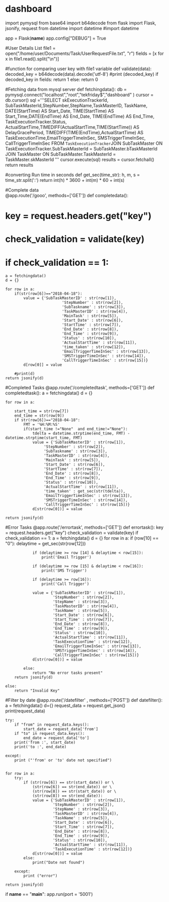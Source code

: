 # dashboard
import pymysql
from base64 import b64decode
from flask import Flask, jsonify, request
from datetime import datetime
#import datetime

app = Flask(__name__)
app.config["DEBUG"] = True

#User Details List
file1 = open("/home/user/Documents/Task/UserRequestFile.txt", "r")
fields = [x for x in file1.read().split("\n")]


#function for comparing user key with file1 variable
def validate(data):
    decoded_key = b64decode(data).decode('utf-8')
    #print (decoded_key)
    if decoded_key in fields:
        return 1
    else:
        return 0
    

#Fetching data from mysql server
def fetchingdata():
    db = pymysql.connect("localhost","root","tekfriday$","dashboard" )
    cursor = db.cursor()
    sql ='''SELECT skExecutionTrackerId, SubTaskMasterId,StepNumber,StepName,TaskMasterID, TaskName,
            DATE(StartTime) AS Start_Date, TIME(StartTime) AS Start_Time,DATE(EndTime) AS End_Date, TIME(EndTime) AS End_Time,
            TaskExecutionTracker.Status, ActualStartTime,TIMEDIFF(ActualStartTime,TIME(StartTime)) AS DelayGracePeriod,
            TIMEDIFF(TIME(EndTime),ActualStartTime) AS TaskExecutionTime,EmailTriggerTimeInSec, SMSTriggerTimeInSec, 
            CallTriggerTimeInSec FROM `TaskExecutionTracker`JOIN SubTaskMaster ON 
            TaskExecutionTracker.SubTaskMasterId = SubTaskMaster.bTaskMasterId 
            JOIN TaskMaster ON SubTaskMaster.TaskMasterId = TaskMaster.skMasterId '''
    cursor.execute(sql)
    results = cursor.fetchall()
    return results


#converting Run time in seconds
def get_sec(time_str):
    h, m, s = time_str.split(':')
    return int(h) * 3600 + int(m) * 60 + int(s)


#Complete data    
@app.route('/gooo', methods=['GET'])
def completedata():
#    key = request.headers.get("key")
#    check_validation = validate(key)
  #  if check_validation == 1:
    a = fetchingdata()
    d = {}
    
    for row in a:
        if(str(row[6])=="2018-04-18"):
            value = {'SubTaskMasterID' : str(row[1]),
                             'StepNumber' : str(row[2]),
                             'SubTaskname' : str(row[3]),
                             'TaskMasterID' : str(row[4]),
                             'MainTask' : str(row[5]),
                             'Start_Date' : str(row[6]),
                             'StartTime' : str(row[7]),
                             'End_Date' : str(row[8]),
                             'End_Time' : str(row[9]),
                             'Status' : str(row[10]),
                             'ActualStartTime' : str(row[11]),
                             'time_taken' : str(row[12]),
                             'EmailTriggerTimeInSec' : str(row[13]),
                             'SMSTriggerTimeInSec' : str(row[14]),
                             'CallTriggerTimeInSec' : str(row[15])}
            d[row[0]] = value
            
        #print(d)
    return jsonify(d)



#Completed Tasks
@app.route('/completedtask', methods=['GET'])
def completedtask():
    a = fetchingdata()
    d = {}
    
    for row in a:
        
        start_time = str(row[7])
        end_time = str(row[9])
        if str(row[6])=="2018-04-18":
            FMT = '%H:%M:%S'
            if(start_time !="None"  and end_time!="None"):
                tdelta = datetime.strptime(end_time, FMT) - datetime.strptime(start_time, FMT)
                value = {'SubTaskMasterID' : str(row[1]),
                     'StepNumber' : str(row[2]),
                     'SubTaskname' : str(row[3]),
                     'TaskMasterID' : str(row[4]),
                     'MainTask' : str(row[5]),
                     'Start_Date' : str(row[6]),
                     'StartTime' : str(row[7]),
                     'End_Date' : str(row[8]),
                     'End_Time' : str(row[9]),
                     'Status' : str(row[10]),
                     'ActualStartTime' : str(row[11]),
                     'time_taken' : get_sec(str(tdelta)),
                     'EmailTriggerTimeInSec' : str(row[13]),
                     'SMSTriggerTimeInSec' : str(row[14]),
                     'CallTriggerTimeInSec' : str(row[15])}
                d[str(row[0])] = value
            
    return jsonify(d)

#Error Tasks
@app.route('/errortask', methods=['GET'])
def errortask():
    key = request.headers.get("key")
    check_validation = validate(key)
    if check_validation == 1:
        a = fetchingdata()
        d = {}
        for row in a:
            if (row[10] == "0"):
                delaytime = get_sec(str(row[12]))
                
                if (delaytime >= row [14] & delaytime < row[15]):
                    print('Email Trigger')
                
                if (delaytime >= row [15] & delaytime < row[16]):
                    print('SMS Trigger')
                
                if (delaytime >= row[16]):
                    print('Call Trigger')
                
                value = {'SubTaskMasterID' : str(row[1]),
                         'StepNumber' : str(row[2]),
                         'StepName' : str(row[3]),
                         'TaskMasterID' : str(row[4]),
                         'TaskName' : str(row[5]),
                         'Start_Date' : str(row[6]),
                         'Start_Time' : str(row[7]),
                         'End_Date' : str(row[8]),
                         'End_Time' : str(row[9]),
                         'Status' : str(row[10]),
                         'ActualStartTime' : str(row[11]),
                         'TaskExecutionTime' : str(row[12]),
                         'EmailTriggerTimeInSec' : str(row[13]),
                         'SMSTriggerTimeInSec' : str(row[14]),
                         'CallTriggerTimeInSec' : str(row[15])}
                d[str(row[0])] = value
        
            else:
                return "No error tasks present"
        return jsonify(d)
    
    else:
        return "Invalid Key"


#Filter by date
@app.route('/datefilter' , methods=['POST'])
def datefilter():
    a = fetchingdata()
    d={}
    request_data = request.get_json()
    print(request_data)

    try:
        if "from" in request_data.keys():
            start_date = request_data['from']
        if "to" in request_data.keys():
            end_date = request_data['to']
        print('from :', start_date)
        print('to :', end_date)

    except:
        print ("'from' or 'to' date not specified")


    for row in a:
        try:
            if (str(row[6]) == str(start_date)) or \
                (str(row[6]) == str(end_date)) or \
                (str(row[8]) == str(start_date)) or \
                (str(row[8]) == str(end_date)):
                value = {'SubTaskMasterID' : str(row[1]),
                         'StepNumber' : str(row[2]),
                         'StepName' : str(row[3]),
                         'TaskMasterID' : str(row[4]),
                         'TaskName' : str(row[5]),
                         'Start_Date' : str(row[6]),
                         'Start_Time' : str(row[7]),
                         'End_Date' : str(row[8]),
                         'End_Time' : str(row[9]),
                         'Status' : str(row[10]),
                         'ActualStartTime' : str(row[11]),
                         'TaskExecutionTime' : str(row[12])}
                d[str(row[0])] = value
            else:
                print("Date not found")
    
        except:
            print ("error")

    return jsonify(d)

    
if __name__ == "__main__":
    app.run(port = '5001')
